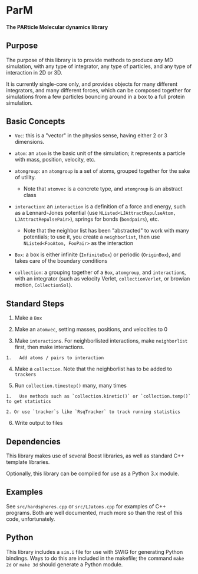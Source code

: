 ParM
====

#### The PARticle Molecular dynamics library

Purpose
----

The purpose of this library is to provide methods to produce *any* MD simulation, with any type of
integrator, any type of particles, and any type of interaction in 2D or 3D.

It is currently single-core only, and provides objects for many different integrators, and many
different forces, which can be composed together for simulations from a few particles bouncing
around in a box to a full protein simulation.

## Basic Concepts

 * `Vec`: this is a "vector" in the physics sense, having either 2 or 3 dimensions.

 *  `atom`: an `atom` is the basic unit of the simulation; it represents a particle with mass,
    position, velocity, etc.

 *  `atomgroup`: an `atomgroup` is a set of atoms, grouped together for the sake of utility.
    * Note that `atomvec` is a concrete type, and `atomgroup` is an abstract class

 *  `interaction`: an `interaction` is a definition of a force and energy, such as a Lennard-Jones
 potential (use `NListed<LJAttractRepulseAtom, LJAttractRepulsePair>`), springs for bonds
 (`bondpairs`), etc.

    * Note that the neighbor list has been "abstracted" to work with many potentials; to use it,
    you create a `neighborlist`, then use `NListed<FooAtom, FooPair>` as the interaction

*  `Box`: a box is either infinite (`InfiniteBox`) or periodic (`OriginBox`), and takes care of the
boundary conditions

*  `collection`: a grouping together of a `Box`, `atomgroup`, and `interaction`s, with an
integrator (such as velocity Verlet, `collectionVerlet`, or browian motion, `CollectionSol`).

Standard Steps
----

1.   Make a `Box`

2.   Make an `atomvec`, setting masses, positions, and velocities to 0

3.   Make `interaction`s. For neighborlisted interactions, make `neighborlist` first, then make
interactions.

    1.   Add atoms / pairs to interaction

4.   Make a `collection`. Note that the neighborlist has to be added to `trackers`

5.   Run `collection.timestep()` many, many times

    1.   Use methods such as `collection.kinetic()` or `collection.temp()` to get statistics

    2. Or use `tracker`s like `RsqTracker` to track running statistics

6.   Write output to files

Dependencies
----

This library makes use of several Boost libraries, as well as standard C++ template libraries.

Optionally, this library can be compiled for use as a Python 3.x module.

Examples
----

See `src/hardspheres.cpp` or `src/LJatoms.cpp` for examples of C++ programs. Both are well
documented, much more so than the rest of this code, unfortunately.

Python
----

This library includes a `sim.i` file for use with SWIG for generating Python bindings.
Ways to do this are included in the makefile; the command `make 2d` or `make 3d` should generate a
Python module.
